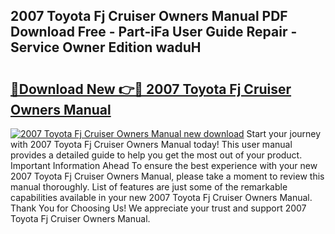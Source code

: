 ## 2007 Toyota Fj Cruiser Owners Manual PDF Download Free - Part-iFa User Guide Repair - Service Owner Edition waduH

# <h2><a href="http://bc3868.oget.top/?id=2007+Toyota+Fj+Cruiser+Owners+Manual">🔗Download New 👉🔴 2007 Toyota Fj Cruiser Owners Manual</a></h2>

[![2007 Toyota Fj Cruiser Owners Manual new download](https://i.imgur.com/5g1atiW.png)](http://bc3868.oget.top/?id=2007+Toyota+Fj+Cruiser+Owners+Manual)
Start your journey with 2007 Toyota Fj Cruiser Owners Manual today! This user manual provides a detailed guide to help you get the most out of your product. Important Information Ahead To ensure the best experience with your new 2007 Toyota Fj Cruiser Owners Manual, please take a moment to review this manual thoroughly. List of features are just some of the remarkable capabilities available in your new 2007 Toyota Fj Cruiser Owners Manual. Thank You for Choosing Us! We appreciate your trust and support 2007 Toyota Fj Cruiser Owners Manual.
